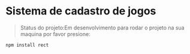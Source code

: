 <h1>Sistema de cadastro de jogos</h1>

>Status do projeto:Em desenvolvimento
para rodar o projeto na sua maquina por favor presione:


```
npm install rect
```
